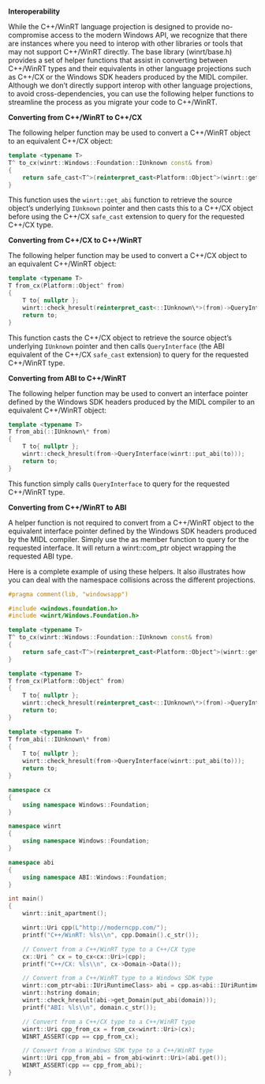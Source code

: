 **Interoperability**

While the C++/WinRT language projection is designed to provide
no-compromise access to the modern Windows API, we recognize that there
are instances where you need to interop with other libraries or tools
that may not support C++/WinRT directly. The base library (winrt/base.h)
provides a set of helper functions that assist in converting between
C++/WinRT types and their equivalents in other language projections such
as C++/CX or the Windows SDK headers produced by the MIDL compiler.
Although we don’t directly support interop with other language
projections, to avoid cross-dependencies, you can use the following
helper functions to streamline the process as you migrate your code to
C++/WinRT.

**Converting from C++/WinRT to C++/CX**

The following helper function may be used to convert a C++/WinRT object
to an equivalent C++/CX object:

```C++
template <typename T>
T^ to_cx(winrt::Windows::Foundation::IUnknown const& from)
{
    return safe_cast<T^>(reinterpret_cast<Platform::Object^>(winrt::get_abi(from)));
}
```

This function uses the `winrt::get_abi` function to retrieve the source
object’s underlying `IUnknown` pointer and then casts this to a C++/CX
object before using the C++/CX `safe_cast` extension to query for the
requested C++/CX type.

**Converting from C++/CX to C++/WinRT**

The following helper function may be used to convert a C++/CX object to
an equivalent C++/WinRT object:

```C++
template <typename T>
T from_cx(Platform::Object^ from)
{
    T to{ nullptr };
    winrt::check_hresult(reinterpret_cast<::IUnknown\*>(from)->QueryInterface(winrt::put_abi(to)));
    return to;
}
```

This function casts the C++/CX object to retrieve the source object’s
underlying `IUnknown` pointer and then calls `QueryInterface` (the ABI
equivalent of the C++/CX `safe_cast` extension) to query for the
requested C++/WinRT type.

**Converting from ABI to C++/WinRT**

The following helper function may be used to convert an interface
pointer defined by the Windows SDK headers produced by the MIDL compiler
to an equivalent C++/WinRT object:

```C++
template <typename T>
T from_abi(::IUnknown\* from)
{
    T to{ nullptr };
    winrt::check_hresult(from->QueryInterface(winrt::put_abi(to)));
    return to;
}
```

This function simply calls `QueryInterface` to query for the requested
C++/WinRT type.

**Converting from C++/WinRT to ABI**

A helper function is not required to convert from a C++/WinRT object to
the equivalent interface pointer defined by the Windows SDK headers
produced by the MIDL compiler. Simply use the as member function to
query for the requested interface. It will return a winrt::com_ptr
object wrapping the requested ABI type.

Here is a complete example of using these helpers. It also illustrates
how you can deal with the namespace collisions across the different
projections.

````C++
#pragma comment(lib, "windowsapp")

#include <windows.foundation.h>
#include <winrt/Windows.Foundation.h>

template <typename T>
T^ to_cx(winrt::Windows::Foundation::IUnknown const& from)
{
    return safe_cast<T^>(reinterpret_cast<Platform::Object^>(winrt::get_abi(from)));
}

template <typename T>
T from_cx(Platform::Object^ from)
{
    T to{ nullptr };
    winrt::check_hresult(reinterpret_cast<::IUnknown\*>(from)->QueryInterface(winrt::put_abi(to)));
    return to;
}

template <typename T>
T from_abi(::IUnknown\* from)
{
    T to{ nullptr };
    winrt::check_hresult(from->QueryInterface(winrt::put_abi(to)));
    return to;
}

namespace cx
{
    using namespace Windows::Foundation;
}

namespace winrt
{
    using namespace Windows::Foundation;
}

namespace abi
{
    using namespace ABI::Windows::Foundation;
}

int main()
{
    winrt::init_apartment();

    winrt::Uri cpp(L"http://moderncpp.com/");
    printf("C++/WinRT: %ls\\n", cpp.Domain().c_str());

    // Convert from a C++/WinRT type to a C++/CX type
    cx::Uri ^ cx = to_cx<cx::Uri>(cpp);
    printf("C++/CX: %ls\\n", cx->Domain->Data());

    // Convert from a C++/WinRT type to a Windows SDK type
    winrt::com_ptr<abi::IUriRuntimeClass> abi = cpp.as<abi::IUriRuntimeClass>();
    winrt::hstring domain;
    winrt::check_hresult(abi->get_Domain(put_abi(domain)));
    printf("ABI: %ls\\n", domain.c_str());

    // Convert from a C++/CX type to a C++/WinRT type
    winrt::Uri cpp_from_cx = from_cx<winrt::Uri>(cx);
    WINRT_ASSERT(cpp == cpp_from_cx);

    // Convert from a Windows SDK type to a C++/WinRT type
    winrt::Uri cpp_from_abi = from_abi<winrt::Uri>(abi.get());
    WINRT_ASSERT(cpp == cpp_from_abi);
}
````